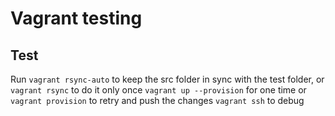 # Vagrant testing

## Test
Run
`vagrant rsync-auto` to keep the src folder in sync with the test folder, or `vagrant rsync` to do it only once
`vagrant up --provision` for one time or `vagrant provision` to retry and push the changes
`vagrant ssh` to debug
